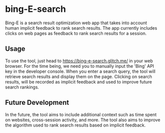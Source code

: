 # bing-E-search

Bing-E is a search result optimization web app that takes into account human implicit feedback to rank search results. 
The app currently includes clicks on web pages as feedback to rank search results for a session. 

## Usage

To use the tool, just head to https://bing-e-search.glitch.me/ in your web browser. For the time being, we need you to manually input the 'Bing' API key in the developer console. 
When you enter a search query, the tool will retrieve search results and display them on the page. Clicking on search results, will be recorded as implicit feedback and used to improve future search rankings.

## Future Development

In the future, the tool aims to include additional context such as time spent on websites, cross-session activity, and more. The tool also aims 
to improve the algorithm used to rank search results based on implicit feedback.

